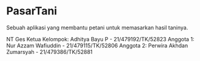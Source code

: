 # PasarTani

Sebuah aplikasi yang membantu petani untuk memasarkan hasil taninya.

NT Ges
Ketua Kelompok: Adhitya Bayu P - 21/479192/TK/52823
Anggota 1: Nur Azzam Wafiuddin - 21/479115/TK/52806
Anggota 2: Perwira Akhdan Zumarsyah - 21/479386/TK/52881

